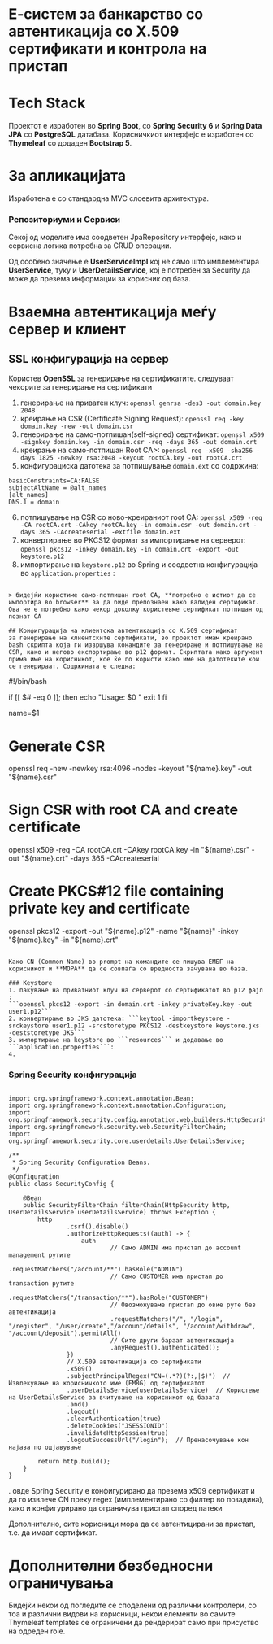 


# Е-систем за банкарство со автентикација со X.509 сертификати и контрола на пристап


# Tech Stack
Проектот е изработен во **Spring Boot**, со **Spring Security 6** и **Spring Data JPA** со **PostgreSQL** датабаза. Корисничкиот интерфејс е изработен со **Thymeleaf** со додаден **Bootstrap 5**.

# За апликацијата
Изработена е со стандардна MVC слоевита архитектура. 
 
### Репозиториуми и Сервиси
Секој од моделите има соодветен JpaRepository интерфејс, како и сервисна логика потребна за CRUD операции. 

Од особено значење е **UserServiceImpl** кој не само што имплементира **UserService**, туку и **UserDetailsService**, кој е потребен за Security да може да презема информации за корисник од база.
# Взаемна автентикација меѓу сервер и клиент
## SSL конфигурација на сервер 
Користев **OpenSSL** за генерирање на сертификатите.
следуваат чекорите за генерирање на сертификати
1. генерирање на приватен клуч: ```openssl genrsa -des3 -out domain.key 2048```
2. креирање на CSR (Certificate Signing Request): ```openssl req -key domain.key -new -out domain.csr```
3. генерирање на само-потпишан(self-signed) сертификат: ```openssl x509 -signkey domain.key -in domain.csr -req -days 365 -out domain.crt```
4. креирање на само-потпишан Root CA>: ```openssl req -x509 -sha256 -days 1825 -newkey rsa:2048 -keyout rootCA.key -out rootCA.crt```
5. конфигурациска датотека за потпишување ```domain.ext``` со содржина:  

```authorityKeyIdentifier=keyid,issuer
basicConstraints=CA:FALSE
subjectAltName = @alt_names
[alt_names]
DNS.1 = domain
```
6. потпишување на CSR со ново-креираниот root CA: ```openssl x509 -req -CA rootCA.crt -CAkey rootCA.key -in domain.csr -out domain.crt -days 365 -CAcreateserial -extfile domain.ext```
7. конвертирање во PKCS12 формат за импортирање на серверот: ```openssl pkcs12 -inkey domain.key -in domain.crt -export -out keystore.p12```
8. импортирање на ```keystore.p12``` во Spring и соодветна конфигурација во ```application.properties``` : 
```

> бидејќи користиме само-потпишан root CA, **потребно е истиот да се импортира во browser** за да биде препознаен како валиден сертификат. Ова не е потребно како чекор доколку користевме сертификат потпишан од познат CA

## Конфигурација на клиентска автентикација со X.509 сертификат
за генерирање на клиентските сертификати, во проектот имам креирано bash скрипта која ги извршува конандите за генерирање и потпишување на CSR, како и негово експортирање во p12 формат. Скриптата како аргумент прима име на корисникот, кое ќе го користи како име на датотеките кои се генерираат. Содржината е следна:
```
#!/bin/bash

if [[ $# -eq 0 ]]; then
  echo "Usage: $0 <name>"
  exit 1
fi

name=$1

# Generate CSR
openssl req -new -newkey rsa:4096 -nodes -keyout "${name}.key" -out "${name}.csr"

# Sign CSR with root CA and create certificate
openssl x509 -req -CA rootCA.crt -CAkey rootCA.key -in "${name}.csr" -out "${name}.crt" -days 365 -CAcreateserial

# Create PKCS#12 file containing private key and certificate
openssl pkcs12 -export -out "${name}.p12" -name "${name}" -inkey "${name}.key" -in "${name}.crt"
```

Како CN (Common Name) во prompt на командите се пишува ЕМБГ на корисникот и **МОРА** да се совпаѓа со вредноста зачувана во база.

### Keystore
1. пакување на приватниот клуч на серверот со сертификатот во p12 фајл :
```openssl pkcs12 -export -in domain.crt -inkey privateKey.key -out user1.p12```
2. конвертирање во ЈКS датотека: ```keytool -importkeystore -srckeystore user1.p12 -srcstoretype PKCS12 -destkeystore keystore.jks -deststoretype JKS```
3. импортирање на keystore во ```resources``` и додавање во ```application.properties```:
4. 
```
### Spring Security конфигурација

```package com.kambovski.ibproject.config;

import org.springframework.context.annotation.Bean;
import org.springframework.context.annotation.Configuration;
import org.springframework.security.config.annotation.web.builders.HttpSecurity;
import org.springframework.security.web.SecurityFilterChain;
import org.springframework.security.core.userdetails.UserDetailsService;

/**
 * Spring Security Configuration Beans.
 */
@Configuration
public class SecurityConfig {

    @Bean
    public SecurityFilterChain filterChain(HttpSecurity http, UserDetailsService userDetailsService) throws Exception {
        http
                .csrf().disable()
                .authorizeHttpRequests((auth) -> {
                    auth
                            // Само ADMIN има пристап до account management рутите
                            .requestMatchers("/account/**").hasRole("ADMIN")
                            // Само CUSTOMER има пристап до transaction рутите
                            .requestMatchers("/transaction/**").hasRole("CUSTOMER")
                            // Овозможуваме пристап до овие руте без автентикација
                            .requestMatchers("/", "/login", "/register", "/user/create","/account/details", "/account/withdraw", "/account/deposit").permitAll()
                            // Сите други бараат автентикација
                            .anyRequest().authenticated();
                })
                // X.509 автентикација со сертификати
                .x509()
                .subjectPrincipalRegex("CN=(.*?)(?:,|$)")  // Извлекување на корисничкото име (EMBG) од сертификатот
                .userDetailsService(userDetailsService)  // Користење на UserDetailsService за вчитување на корисникот од базата
                .and()
                .logout()
                .clearAuthentication(true)
                .deleteCookies("JSESSIONID")
                .invalidateHttpSession(true)
                .logoutSuccessUrl("/login");  // Пренасочување кон најава по одјавување

        return http.build();
    }
}

```
.
овде Spring Security е конфигурирано да презема x509 сертификат и да го извлече CN преку regex (имплементирано со филтер во позадина), како и конфигурирано да ограничува пристап според патеки


Дополнително, сите корисници мора да се автентицирани за пристап, т.е. да имаат сертификат.

# Дополнителни безбедносни ограничувања
Бидејќи некои од погледите се споделени од различни контролери, со тоа и различни видови на корисници, некои елементи во самите Thymeleaf templates се ограничени да рендерират само при присуство на одреден role.

